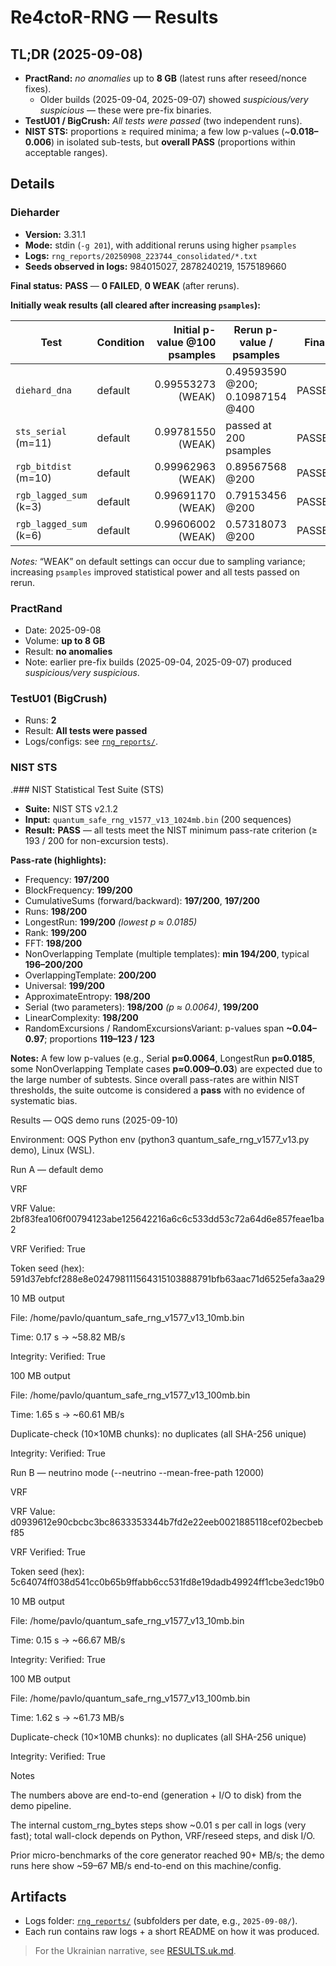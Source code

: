 # Re4ctoR-RNG — Results

## TL;DR (2025-09-08)
- **PractRand:** *no anomalies* up to **8 GB** (latest runs after reseed/nonce fixes).
  - Older builds (2025-09-04, 2025-09-07) showed *suspicious/very suspicious* — these were pre-fix binaries.
- **TestU01 / BigCrush:** *All tests were passed* (two independent runs).
- **NIST STS:** proportions ≥ required minima; a few low p-values (~**0.018–0.006**) in isolated sub-tests, but **overall PASS** (proportions within acceptable ranges).

## Details

### Dieharder

- **Version:** 3.31.1  
- **Mode:** stdin (`-g 201`), with additional reruns using higher `psamples`  
- **Logs:** `rng_reports/20250908_223744_consolidated/*.txt`  
- **Seeds observed in logs:** 984015027, 2878240219, 1575189660

**Final status:** **PASS** — **0 FAILED**, **0 WEAK** (after reruns).

**Initially weak results (all cleared after increasing `psamples`):**

| Test                          | Condition    | Initial p-value @100 psamples | Rerun p-value / psamples        | Final  |
|-------------------------------|--------------|-------------------------------:|----------------------------------|--------|
| `diehard_dna`                 | default      | 0.99553273 (WEAK)             | 0.49593590 @200; 0.10987154 @400 | PASSED |
| `sts_serial` (m=11)           | default      | 0.99781550 (WEAK)             | passed at 200 psamples           | PASSED |
| `rgb_bitdist` (m=10)          | default      | 0.99962963 (WEAK)             | 0.89567568 @200                  | PASSED |
| `rgb_lagged_sum` (k=3)        | default      | 0.99691170 (WEAK)             | 0.79153456 @200                  | PASSED |
| `rgb_lagged_sum` (k=6)        | default      | 0.99606002 (WEAK)             | 0.57318073 @200                  | PASSED |

_Notes:_ “WEAK” on default settings can occur due to sampling variance; increasing `psamples` improved statistical power and all tests passed on rerun.


### PractRand
- Date: 2025-09-08  
- Volume: **up to 8 GB**  
- Result: **no anomalies**  
- Note: earlier pre-fix builds (2025-09-04, 2025-09-07) produced *suspicious/very suspicious*.

### TestU01 (BigCrush)
- Runs: **2**  
- Result: **All tests were passed**  
- Logs/configs: see [`rng_reports/`](rng_reports/).

### NIST STS
.### NIST Statistical Test Suite (STS)

- **Suite:** NIST STS v2.1.2  
- **Input:** `quantum_safe_rng_v1577_v13_1024mb.bin` (200 sequences)  
- **Result:** **PASS** — all tests meet the NIST minimum pass-rate criterion (≥ 193 / 200 for non-excursion tests).

**Pass-rate (highlights):**
- Frequency: **197/200**
- BlockFrequency: **199/200**
- CumulativeSums (forward/backward): **197/200**, **197/200**
- Runs: **198/200**
- LongestRun: **199/200** *(lowest p ≈ 0.0185)*
- Rank: **199/200**
- FFT: **198/200**
- NonOverlapping Template (multiple templates): **min 194/200**, typical **196–200/200**
- OverlappingTemplate: **200/200**
- Universal: **199/200**
- ApproximateEntropy: **198/200**
- Serial (two parameters): **198/200** *(p ≈ 0.0064)*, **199/200**
- LinearComplexity: **198/200**
- RandomExcursions / RandomExcursionsVariant: p-values span **~0.04–0.97**; proportions **119–123 / 123**

**Notes:** A few low p-values (e.g., Serial **p≈0.0064**, LongestRun **p≈0.0185**, some NonOverlapping Template cases **p≈0.009–0.03**) are expected due to the large number of subtests. Since overall pass-rates are within NIST thresholds, the suite outcome is considered a **pass** with no evidence of systematic bias.

Results — OQS demo runs (2025-09-10)

Environment: OQS Python env (python3 quantum_safe_rng_v1577_v13.py demo), Linux (WSL).

Run A — default demo

VRF

VRF Value: 2bf83fea106f00794123abe125642216a6c6c533dd53c72a64d6e857feae1ba2

VRF Verified: True

Token seed (hex): 591d37ebfcf288e8e024798111564315103888791bfb63aac71d6525efa3aa29

10 MB output

File: /home/pavlo/quantum_safe_rng_v1577_v13_10mb.bin

Time: 0.17 s → ~58.82 MB/s

Integrity: Verified: True

100 MB output

File: /home/pavlo/quantum_safe_rng_v1577_v13_100mb.bin

Time: 1.65 s → ~60.61 MB/s

Duplicate-check (10×10MB chunks): no duplicates (all SHA-256 unique)

Integrity: Verified: True

Run B — neutrino mode (--neutrino --mean-free-path 12000)

VRF

VRF Value: d0939612e90cbcbc3bc8633353344b7fd2e22eeb0021885118cef02becbebf85

VRF Verified: True

Token seed (hex): 5c64074ff038d541cc0b65b9ffabb6cc531fd8e19dadb49924ff1cbe3edc19b0

10 MB output

File: /home/pavlo/quantum_safe_rng_v1577_v13_10mb.bin

Time: 0.15 s → ~66.67 MB/s

Integrity: Verified: True

100 MB output

File: /home/pavlo/quantum_safe_rng_v1577_v13_100mb.bin

Time: 1.62 s → ~61.73 MB/s

Duplicate-check (10×10MB chunks): no duplicates (all SHA-256 unique)

Integrity: Verified: True

Notes

The numbers above are end-to-end (generation + I/O to disk) from the demo pipeline.

The internal custom_rng_bytes steps show ~0.01 s per call in logs (very fast); total wall-clock depends on Python, VRF/reseed steps, and disk I/O.

Prior micro-benchmarks of the core generator reached 90+ MB/s; the demo runs here show ~59–67 MB/s end-to-end on this machine/config.


## Artifacts
- Logs folder: [`rng_reports/`](rng_reports/) (subfolders per date, e.g., `2025-09-08/`).
- Each run contains raw logs + a short README on how it was produced.

> For the Ukrainian narrative, see [RESULTS.uk.md](RESULTS.uk.md).
